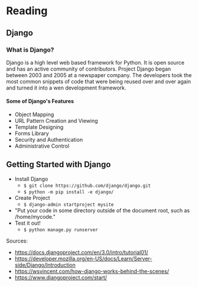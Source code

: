 # Reading

## Django

### What is Django?

Django is a high level web based framework for Python. It is open source and has an active community of contributors. Project Django began between 2003 and 2005
at a newspaper company. The developers took the most common snippets of code that were being reused over and over again and turned it into a wen development 
framework. 

#### Some of Django's Features

- Object Mapping
- URL Pattern Creation and Viewing
- Template Designing
- Forms Library
- Security and Authentication
- Administrative Control

## Getting Started with Django

- Install Django
  - `$ git clone https://github.com/django/django.git`
  - `$ python -m pip install -e django/`
- Create Project
  - `$ django-admin startproject mysite`
- "Put your code in some directory outside of the document root, such as /home/mycode."
- Test it out!
  - `$ python manage.py runserver`

Sources:
- https://docs.djangoproject.com/en/3.0/intro/tutorial01/
- https://developer.mozilla.org/en-US/docs/Learn/Server-side/Django/Introduction
- https://wsvincent.com/how-django-works-behind-the-scenes/
- https://www.djangoproject.com/start/
 

